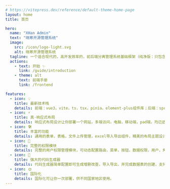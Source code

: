 ```yaml
---
# https://vitepress.dev/reference/default-theme-home-page
layout: home
title: 首页

hero:
  name: "XHan Admin"
  text: "晓寒开源管理系统"
  image:
    src: /icon/logo-light.svg
    alt: 晓寒开源管理系统
  tagline: 一个适合现代的，高开发效率的，前后端分离管理系统基础框架（纯净版：只包含管理系统的核心功能，可快速应用无需删除代码）
  actions:
    - text: 开始 ✨
      link: /guide/introduction
    - theme: alt
      text: 前端手册
      link: /frontend

features:
  - icon: 💡
    title: 最新技术栈
    details: 前端：vue3，vite，ts，tsx，pinia，element-plus组件库；后端：springboot3，springcloud，springcloudalibaba微服务架构
  - icon: ⚡️
    title: 真·响应式布局
    details: 响应式布局设计让你部署一个网站，多端访问，电脑，移动端，pad端，均已适配
  - icon: 🛠️
    title: 丰富的功能
    details: 通用的表单，表格，文件上传管理，excel导入导出组件，精美的布局主题设计，支持暗黑主题
  - icon: 🔩
    title: 完整的权限模块
    details: 完整的用户权限管理模块，可动态配置路由，菜单，按钮，数据权限，用户，角色，岗位，用户组。
  - icon: 🚀
    title: 强大的代码生成器
    details: 代码生成器简单配置即可生成增删改查，导入导出，并完成数据表的创建，支持直接生成至项目路径，无需任何额外操作，极大加快开发效率。
  - icon: 🌞
    title: 国际化
    details: 国际化可让你一次部署，供不同国家地区使用。
---
```

